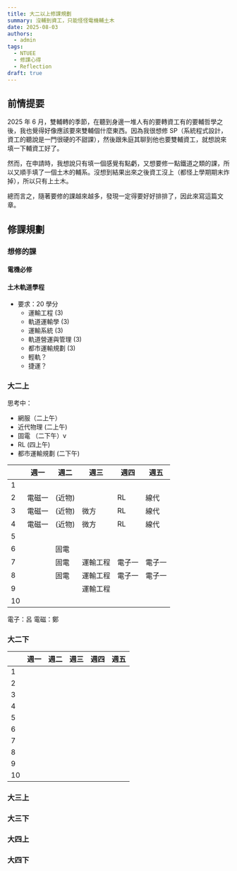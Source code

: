 ```yaml
---
title: 大二以上修課規劃
summary: 沒輔到資工，只能怪怪電機輔土木
date: 2025-08-03
authors:
  - admin
tags:
  - NTUEE
  - 修課心得
  - Reflection
draft: true
---
```


## 前情提要

2025 年 6 月，雙輔轉的季節，在聽到身邊一堆人有的要轉資工有的要輔哲學之後，我也覺得好像應該要來雙輔個什麼東西。因為我很想修 SP（系統程式設計，資工的聽說是一門很硬的不甜課），然後跟朱庭其聊到他也要雙輔資工，就想說來填一下輔資工好了。

然而，在申請時，我想說只有填一個感覺有點虧，又想要修一點鐵道之類的課，所以又順手填了一個土木的輔系。沒想到結果出來之後資工沒上（都怪上學期期末炸掉），所以只有上土木。

總而言之，隨著要修的課越來越多，發現一定得要好好排排了，因此來寫這篇文章。

## 修課規劃

### 想修的課

#### 電機必修

#### 土木軌道學程

- 要求：20 學分
  - 運輸工程 (3)
  - 軌道運輸學 (3)
  - 運輸系統 (3)
  - 軌道營運與管理 (3)
  - 都市運輸規劃 (3)
  - 輕軌？
  - 捷運？

### 大二上

思考中：

- 網服（二上午）
- 近代物理 (二上午)
- 固電 （二下午）v
- RL (四上午)
- 都市運輸規劃 (二下午)

|     | 週一   | 週二   | 週三     | 週四   | 週五   |
| --- | ------ | ------ | -------- | ------ | ------ |
| 1   |        |        |          |        |        |
| 2   | 電磁一 | (近物) |          | RL     | 線代   |
| 3   | 電磁一 | (近物) | 微方     | RL     | 線代   |
| 4   | 電磁一 | (近物) | 微方     | RL     | 線代   |
| 5   |        |        |          |        |        |
| 6   |        | 固電   |          |        |        |
| 7   |        | 固電   | 運輸工程 | 電子一 | 電子一 |
| 8   |        | 固電   | 運輸工程 | 電子一 | 電子一 |
| 9   |        |        | 運輸工程 |        |        |
| 10  |        |        |          |        |        |

電子：呂
電磁：鄭

### 大二下

|     | 週一 | 週二 | 週三 | 週四 | 週五 |
| --- | ---- | ---- | ---- | ---- | ---- |
| 1   |      |      |      |      |      |
| 2   |      |      |      |      |      |
| 3   |      |      |      |      |      |
| 4   |      |      |      |      |      |
| 5   |      |      |      |      |      |
| 6   |      |      |      |      |      |
| 7   |      |      |      |      |      |
| 8   |      |      |      |      |      |
| 9   |      |      |      |      |      |
| 10  |      |      |      |      |      |

### 大三上

### 大三下

### 大四上

### 大四下
